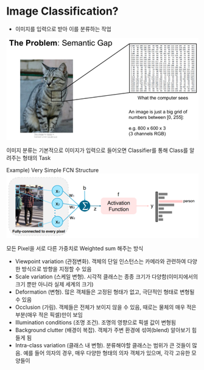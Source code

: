 # Image Classification?

- 이미지를 입력으로 받아 이를 분류하는 작업

![image1](./imgs/img_1.png)

이미지 분류는 기본적으로 이미지가 입력으로 들어오면 Classifier를 통해 Class를 알려주는 형태의 Task

Example) Very Simple FCN Structure
![image2](./imgs/img_2.png)

모든 Pixel을 서로 다른 가중치로 Weighted sum 해주는 방식

- Viewpoint variation (관점변화). 객체의 단일 인스턴스는 카메라와 관련하여 다양한 방식으로 방향을 지정할 수 있음
- Scale variation (스케일 변형). 시각적 클래스는 종종 크기가 다양함(이미지에서의 크기 뿐만 아니라 실제 세계의 크기)
- Deformation (변형). 많은 객체들은 고정된 형태가 없고, 극단적인 형태로 변형될 수 있음
- Occlusion (가림). 객체들은 전체가 보이지 않을 수 있음, 때로는 물체의 매우 적은 부분(매우 적은 픽셀)만이 보임
- Illumination conditions (조명 조건). 조명의 영향으로 픽셀 값이 변형됨
- Background clutter (배경이 복잡). 객체가 주변 환경에 섞여(blend) 알아보기 힘들게 됨
- Intra-class variation (클래스 내 변형). 분류해야할 클래스는 범위가 큰 것들이 많음. 예를 들어 의자의 경우, 매우 다양한 형태의 의자 객체가 있으며, 각각 고유한 모양들이 
